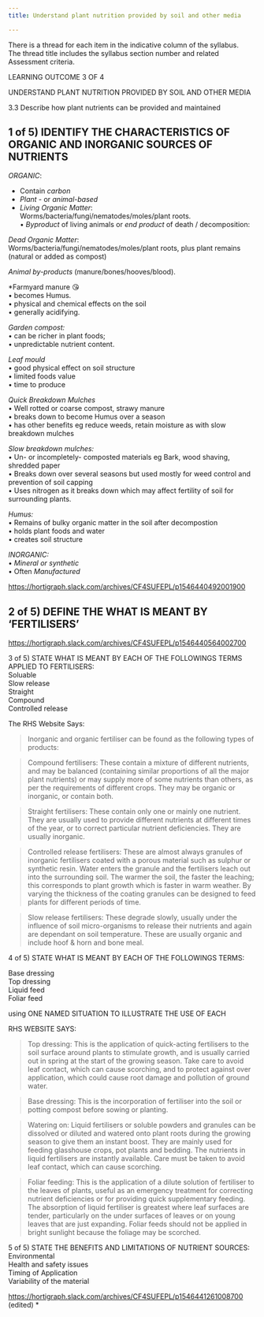 ```yaml
---
title: Understand plant nutrition provided by soil and other media

---
```


<p>There is a thread for each item in the indicative column of the syllabus.<br>
The thread title includes the syllabus section number and related Assessment criteria.</p>
<p>LEARNING OUTCOME 3 OF 4</p>
<p>UNDERSTAND PLANT NUTRITION PROVIDED BY SOIL AND OTHER MEDIA</p>
<p>3.3 Describe how plant nutrients can be provided and maintained</p>
<h2 id="of-5-identify-the-characteristics-of-organic-and-inorganic-sources-of-nutrients">1 of 5) IDENTIFY THE CHARACTERISTICS OF ORGANIC AND INORGANIC SOURCES OF NUTRIENTS</h2>
<p><em>ORGANIC</em>:</p>
<ul>
<li>Contain <em>carbon</em></li>
<li><em>Plant</em> - or <em>animal-based</em></li>
<li><em>Living Organic Matter</em>:<br>
Worms/bacteria/fungi/nematodes/moles/plant roots.<br>
• <em>Byproduct</em> of living animals or <em>end product</em> of death / decomposition:</li>
</ul>
<p><em>Dead Organic Matter</em>:<br>
Worms/bacteria/fungi/nematodes/moles/plant roots, plus plant remains (natural or added as compost)</p>
<p><em>Animal by-products</em> (manure/bones/hooves/blood).</p>
<p>*Farmyard manure 😘<br>
• becomes Humus.<br>
• physical and chemical effects on the soil<br>
• generally acidifying.</p>
<p><em>Garden compost:</em><br>
• can be richer in plant foods;<br>
• unpredictable nutrient content.</p>
<p><em>Leaf mould</em><br>
• good physical effect on soil structure<br>
• limited foods value<br>
• time to produce</p>
<p><em>Quick Breakdown Mulches</em><br>
• Well rotted or coarse compost, strawy manure<br>
• breaks down to become Humus over a season<br>
• has other benefits eg reduce weeds, retain moisture as with slow breakdown mulches</p>
<p><em>Slow breakdown mulches:</em><br>
• Un- or incompletely- composted materials eg Bark, wood shaving, shredded paper<br>
• Breaks down over several seasons but used mostly for weed control and prevention of soil capping<br>
• Uses nitrogen as it breaks down which may affect fertility of soil for surrounding plants.</p>
<p><em>Humus:</em><br>
• Remains of bulky organic matter in the soil after decompostion<br>
• holds plant foods and water<br>
• creates soil structure</p>
<p><em>INORGANIC:</em><br>
• <em>Mineral or synthetic</em><br>
• Often <em>Manufactured</em></p>
<p><a href="https://hortigraph.slack.com/archives/CF4SUFEPL/p1546440492001900">https://hortigraph.slack.com/archives/CF4SUFEPL/p1546440492001900</a></p>
<h2 id="of-5-define-the-what-is-meant-by-fertilisers">2 of 5) DEFINE THE WHAT IS MEANT BY ‘FERTILISERS’</h2>
<p><a href="https://hortigraph.slack.com/archives/CF4SUFEPL/p1546440564002700">https://hortigraph.slack.com/archives/CF4SUFEPL/p1546440564002700</a></p>
<p>3 of 5) STATE WHAT IS MEANT BY EACH OF THE FOLLOWINGS TERMS APPLIED TO FERTILISERS:<br>
Soluable<br>
Slow release<br>
Straight<br>
Compound<br>
Controlled release</p>
<p>The RHS Website Says:</p>
<blockquote>
<p>Inorganic and organic fertiliser can be found as the following types of products:</p>
</blockquote>
<blockquote>
<p>Compound fertilisers: These contain a mixture of different nutrients, and may be balanced (containing similar proportions of all the major plant nutrients) or may supply more of some nutrients than others, as per the requirements of different crops. They may be organic or inorganic, or contain both.</p>
</blockquote>
<blockquote>
<p>Straight fertilisers: These contain only one or mainly one nutrient. They are usually used to provide different nutrients at different times of the year, or to correct particular nutrient deficiencies. They are usually inorganic.</p>
</blockquote>
<blockquote>
<p>Controlled release fertilisers: These are almost always granules of inorganic fertilisers coated with a porous material such as sulphur or synthetic resin. Water enters the granule and the fertilisers leach out into the surrounding soil. The warmer the soil, the faster the leaching; this corresponds to plant growth which is faster in warm weather. By varying the thickness of the coating granules can be designed to feed plants for different periods of time.</p>
</blockquote>
<blockquote>
<p>Slow release fertilisers: These degrade slowly, usually under the influence of soil micro-organisms to release their nutrients and again are dependant on soil temperature. These are usually organic and include hoof &amp; horn and bone meal.</p>
</blockquote>
<p>4 of 5) STATE WHAT IS MEANT BY EACH OF THE FOLLOWINGS TERMS:</p>
<p>Base dressing<br>
Top dressing<br>
Liquid feed<br>
Foliar feed</p>
<p>using ONE NAMED SITUATION TO ILLUSTRATE THE USE OF EACH</p>
<p>RHS WEBSITE SAYS:</p>
<blockquote>
<p>Top dressing: This is the application of quick-acting fertilisers to the soil surface around plants to stimulate growth, and is usually carried out in spring at the start of the growing season. Take care to avoid leaf contact, which can cause scorching, and to protect against over application, which could cause root damage and pollution of ground water.</p>
</blockquote>
<blockquote>
<p>Base dressing: This is the incorporation of fertiliser into the soil or potting compost before sowing or planting.</p>
</blockquote>
<blockquote>
<p>Watering on: Liquid fertilisers or soluble powders and granules can be dissolved or diluted and watered onto plant roots during the growing season to give them an instant boost. They are mainly used for feeding glasshouse crops, pot plants and bedding. The nutrients in liquid fertilisers are instantly available. Care must be taken to avoid leaf contact, which can cause scorching.</p>
</blockquote>
<blockquote>
<p>Foliar feeding: This is the application of a dilute solution of fertiliser to the leaves of plants, useful as an emergency treatment for correcting nutrient deficiencies or for providing quick supplementary feeding. The absorption of liquid fertiliser is greatest where leaf surfaces are tender, particularly on the under surfaces of leaves or on young leaves that are just expanding. Foliar feeds should not be applied in bright sunlight because the foliage may be scorched.</p>
</blockquote>
<p>5 of 5) STATE THE  BENEFITS AND LIMITATIONS OF NUTRIENT SOURCES:<br>
Environmental<br>
Health and safety issues<br>
Timing of Application<br>
Variability of the material</p>
<p><a href="https://hortigraph.slack.com/archives/CF4SUFEPL/p1546441261008700">https://hortigraph.slack.com/archives/CF4SUFEPL/p1546441261008700</a> (edited) *</p>

